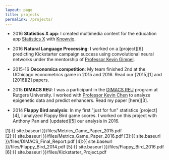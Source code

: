 ```yaml
---
layout: page
title: projects
permalink: /projects/
---
```


- 2016 **Statistics X app**: I created multimedia content for the education app [Statistics X](https://itunes.apple.com/us/app/statistics-x-college-ap-stats/id1087170766?mt=8) with [Knowvio](http://knowvio.org/). 

- 2016 **Natural Language Processing**: I worked on a [project][6] predicting Kickstarter campaign success using convolutional neural networks under the mentorship of [Professor Kevin Gimpel](http://ttic.uchicago.edu/~kgimpel/). 

- 2015-16 **Oeconomica competition**: My team finished 2nd at the UChicago econometrics game in 2015 and 2016. Read our [2015][1] and [2016][2] papers.

- 2015 **DIMACS REU**: I was a participant in the [DIMACS REU](http://reu.dimacs.rutgers.edu/) program at Rutgers University. I worked with [Professor Kevin Chen](https://genetics.rutgers.edu/faculty/faculty-list/userprofile/kcchen/) to analyze epigenetic data and predict enhancers. Read my paper [here][3].

- 2014 **Flappy Bird analysis**: In my first "just for fun" statistics [project][4], I analyzed Flappy Bird game scores. I worked on this project with Anthony Pan and [updated][5] our analysis in 2016. 

[1]:{{ site.baseurl }}/files/Metrics_Game_Paper_2015.pdf   
[2]:{{ site.baseurl }}/files/Metrics_Game_Paper_2016.pdf 
[3]:{{ site.baseurl }}/files/DIMACS_Final_Report.pdf
[4]:{{ site.baseurl }}/files/Flappy_Bird_2014.pdf
[5]:{{ site.baseurl }}/files/Flappy_Bird_2016.pdf
[6]:{{ site.baseurl }}/files/Kickstarter_Project.pdf
